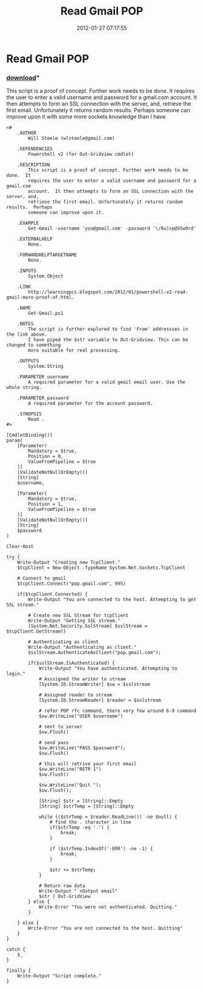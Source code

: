 ﻿---
pid:            3195
parent:         0
children:       
poster:         Will Steele
title:          Read Gmail POP 
date:           2012-01-27 07:17:55
format:         posh
---

# Read Gmail POP 

### [download](3195.ps1)"

This script is a proof of concept. Further work needs to be done.  It requires the user to enter a valid username and password for a gmail.com account.  It then attempts to form an SSL connection with the server, and, retrieve the first email. Unfortunately it returns random results.  Perhaps someone can improve upon it with some more sockets knowledge than I have.

```posh
<#
	.AUTHOR
		Will Steele (wlsteele@gmail.com)

	.DEPENDENCIES
		Powershell v2 (for Out-Gridview cmdlet)

	.DESCRIPTION
		This script is a proof of concept. Further work needs to be done.  It 
		requires the user to enter a valid username and password for a gmail.com 
		account.  It then attempts to form an SSL connection with the server, and, 
		retrieve the first email. Unfortunately it returns random results.  Perhaps 
		someone can improve upon it.
	
	.EXAMPLE
		Get-Gmail -username 'you@gmail.com' -password '\/0u|>p@55w0rd'
	
	.EXTERNALHELP
		None.
		
	.FORWARDHELPTARGETNAME
		None.
		
	.INPUTS
		System.Object
		
	.LINK
		http://learningpcs.blogspot.com/2012/01/powershell-v2-read-gmail-more-proof-of.html.
		
	.NAME
		Get-Gmail.ps1
		
	.NOTES
		The script is further explored to find 'From' addressses in the link above.
		I have piped the $str variable to Out-Gridview. This can be changed to something
		more suitable for real processing.
		
	.OUTPUTS
		System.String
		
	.PARAMETER username
		A required parameter for a valid gmail email user. Use the whole string.
		
	.PARAMETER password
		A required parameter for the account password.
	
	.SYNOPSIS
		Read .
#>

[CmdletBinding()]
param(
	[Parameter(
		Mandatory = $true,
		Position = 0,
		ValueFromPipeline = $true
	)]
	[ValidateNotNullOrEmpty()]
	[String]
	$username,
	
	[Parameter(
		Mandatory = $true,
		Position = 1,
		ValueFromPipeline = $true
	)]
	[ValidateNotNullOrEmpty()]
	[String]
	$password
)

Clear-Host 

try {
	Write-Output "Creating new TcpClient."
	$tcpClient = New-Object -TypeName System.Net.Sockets.TcpClient
	
	# Connect to gmail
	$tcpClient.Connect("pop.gmail.com", 995)
	
	if($tcpClient.Connected) {
		Write-Output "You are connected to the host. Attempting to get SSL stream."
		
		# Create new SSL Stream for tcpClient
		Write-Output "Getting SSL stream."
		[System.Net.Security.SslStream] $sslStream = $tcpClient.GetStream()
		
		# Authenticating as client
		Write-Output "Authenticating as client."		
		$sslStream.AuthenticateAsClient("pop.gmail.com");
		
		if($sslStream.IsAuthenticated) {
			Write-Output "You have authenticated. Attempting to login."
			# Asssigned the writer to stream 
			[System.IO.StreamWriter] $sw = $sslstream
			
			# Assigned reader to stream
			[System.IO.StreamReader] $reader = $sslstream
			
			# refer POP rfc command, there very few around 6-9 command
			$sw.WriteLine("USER $username")
			
			# sent to server
			$sw.Flush()
			
			# send pass
			$sw.WriteLine("PASS $password");
			$sw.Flush()
			
			# this will retrive your first email
			$sw.WriteLine("RETR 1")
			$sw.Flush()
			
			$sw.WriteLine("Quit ");
			$sw.Flush();
			
			[String] $str = [String]::Empty
			[String] $strTemp = [String]::Empty

			while (($strTemp = $reader.ReadLine()) -ne $null) {
				# find the . character in line
				if($strTemp -eq '.') {
					break;
				}

				if ($strTemp.IndexOf('-ERR') -ne -1) {
					break;
				}
					
				$str += $strTemp;
			}
			
			# Return raw data
			Write-Output "`nOutput email"
			$str | Out-GridView
		} else { 
			Write-Error "You were not authenticated. Quitting."
		}
		
	} else {
		Write-Error "You are not connected to the host. Quitting"
	}
}

catch {
	$_
}

finally {
	Write-Output "Script complete."
}
```
